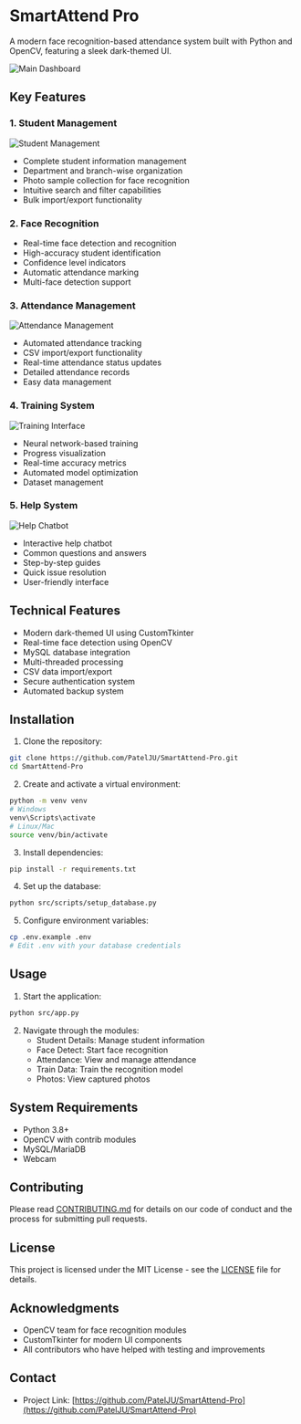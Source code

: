 # SmartAttend Pro

A modern face recognition-based attendance system built with Python and OpenCV, featuring a sleek dark-themed UI.

![Main Dashboard](.github/assets/main_dashboard.png)

## Key Features

### 1. Student Management
![Student Management](https://raw.githubusercontent.com/PatelJU/SmartAttend-Pro/main/.github/assets/student_management.png)
- Complete student information management
- Department and branch-wise organization
- Photo sample collection for face recognition
- Intuitive search and filter capabilities
- Bulk import/export functionality

### 2. Face Recognition
- Real-time face detection and recognition
- High-accuracy student identification
- Confidence level indicators
- Automatic attendance marking
- Multi-face detection support

### 3. Attendance Management
![Attendance Management](https://raw.githubusercontent.com/PatelJU/SmartAttend-Pro/main/.github/assets/attendance_management.png)
- Automated attendance tracking
- CSV import/export functionality
- Real-time attendance status updates
- Detailed attendance records
- Easy data management

### 4. Training System
![Training Interface](https://raw.githubusercontent.com/PatelJU/SmartAttend-Pro/main/.github/assets/train_data.png)
- Neural network-based training
- Progress visualization
- Real-time accuracy metrics
- Automated model optimization
- Dataset management

### 5. Help System
![Help Chatbot](https://raw.githubusercontent.com/PatelJU/SmartAttend-Pro/main/.github/assets/help_chatbot.png)
- Interactive help chatbot
- Common questions and answers
- Step-by-step guides
- Quick issue resolution
- User-friendly interface

## Technical Features

- Modern dark-themed UI using CustomTkinter
- Real-time face detection using OpenCV
- MySQL database integration
- Multi-threaded processing
- CSV data import/export
- Secure authentication system
- Automated backup system

## Installation

1. Clone the repository:
```bash
git clone https://github.com/PatelJU/SmartAttend-Pro.git
cd SmartAttend-Pro
```

2. Create and activate a virtual environment:
```bash
python -m venv venv
# Windows
venv\Scripts\activate
# Linux/Mac
source venv/bin/activate
```

3. Install dependencies:
```bash
pip install -r requirements.txt
```

4. Set up the database:
```bash
python src/scripts/setup_database.py
```

5. Configure environment variables:
```bash
cp .env.example .env
# Edit .env with your database credentials
```

## Usage

1. Start the application:
```bash
python src/app.py
```

2. Navigate through the modules:
   - Student Details: Manage student information
   - Face Detect: Start face recognition
   - Attendance: View and manage attendance
   - Train Data: Train the recognition model
   - Photos: View captured photos

## System Requirements

- Python 3.8+
- OpenCV with contrib modules
- MySQL/MariaDB
- Webcam

## Contributing

Please read [CONTRIBUTING.md](CONTRIBUTING.md) for details on our code of conduct and the process for submitting pull requests.

## License

This project is licensed under the MIT License - see the [LICENSE](LICENSE) file for details.

## Acknowledgments

- OpenCV team for face recognition modules
- CustomTkinter for modern UI components
- All contributors who have helped with testing and improvements

## Contact

- Project Link: [https://github.com/PatelJU/SmartAttend-Pro](https://github.com/PatelJU/SmartAttend-Pro) 
